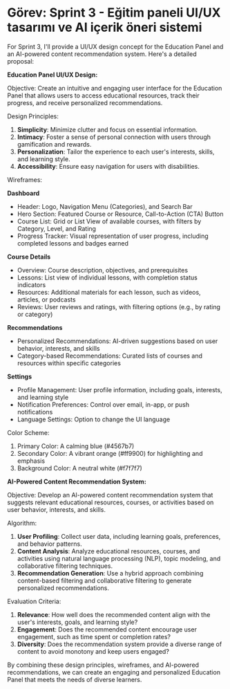 # Görev: Sprint 3 - Eğitim paneli UI/UX tasarımı ve AI içerik öneri sistemi

For Sprint 3, I'll provide a UI/UX design concept for the Education Panel and an AI-powered content recommendation system. Here's a detailed proposal:

**Education Panel UI/UX Design:**

Objective: Create an intuitive and engaging user interface for the Education Panel that allows users to access educational resources, track their progress, and receive personalized recommendations.

Design Principles:

1. **Simplicity**: Minimize clutter and focus on essential information.
2. **Intimacy**: Foster a sense of personal connection with users through gamification and rewards.
3. **Personalization**: Tailor the experience to each user's interests, skills, and learning style.
4. **Accessibility**: Ensure easy navigation for users with disabilities.

Wireframes:

**Dashboard**

* Header: Logo, Navigation Menu (Categories), and Search Bar
* Hero Section: Featured Course or Resource, Call-to-Action (CTA) Button
* Course List: Grid or List View of available courses, with filters by Category, Level, and Rating
* Progress Tracker: Visual representation of user progress, including completed lessons and badges earned

**Course Details**

* Overview: Course description, objectives, and prerequisites
* Lessons: List view of individual lessons, with completion status indicators
* Resources: Additional materials for each lesson, such as videos, articles, or podcasts
* Reviews: User reviews and ratings, with filtering options (e.g., by rating or category)

**Recommendations**

* Personalized Recommendations: AI-driven suggestions based on user behavior, interests, and skills
* Category-based Recommendations: Curated lists of courses and resources within specific categories

**Settings**

* Profile Management: User profile information, including goals, interests, and learning style
* Notification Preferences: Control over email, in-app, or push notifications
* Language Settings: Option to change the UI language

Color Scheme:

1. Primary Color: A calming blue (#4567b7)
2. Secondary Color: A vibrant orange (#ff9900) for highlighting and emphasis
3. Background Color: A neutral white (#f7f7f7)

**AI-Powered Content Recommendation System:**

Objective: Develop an AI-powered content recommendation system that suggests relevant educational resources, courses, or activities based on user behavior, interests, and skills.

Algorithm:

1. **User Profiling**: Collect user data, including learning goals, preferences, and behavior patterns.
2. **Content Analysis**: Analyze educational resources, courses, and activities using natural language processing (NLP), topic modeling, and collaborative filtering techniques.
3. **Recommendation Generation**: Use a hybrid approach combining content-based filtering and collaborative filtering to generate personalized recommendations.

Evaluation Criteria:

1. **Relevance**: How well does the recommended content align with the user's interests, goals, and learning style?
2. **Engagement**: Does the recommended content encourage user engagement, such as time spent or completion rates?
3. **Diversity**: Does the recommendation system provide a diverse range of content to avoid monotony and keep users engaged?

By combining these design principles, wireframes, and AI-powered recommendations, we can create an engaging and personalized Education Panel that meets the needs of diverse learners.